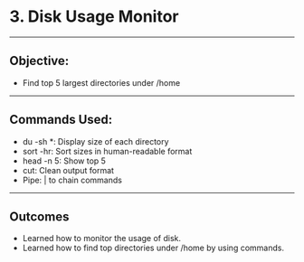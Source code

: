 # 3. Disk Usage Monitor

---

## Objective: 
- Find top 5 largest directories under /home

---

## Commands Used:
- du -sh *: Display size of each directory
- sort -hr: Sort sizes in human-readable format
- head -n 5: Show top 5
- cut: Clean output format
- Pipe: | to chain commands

---

## Outcomes
- Learned how to monitor the usage of disk. 
- Learned how to find top directories under /home by using commands.


